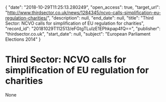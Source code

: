{
  "date": "2018-10-29T11:25:13.280249", 
  "open_access": true, 
  "target_url": "http://www.thirdsector.co.uk/news/1284345/ncvo-calls-simplification-eu-regulation-charities/", 
  "description": null, 
  "end_date": null, 
  "title": "Third Sector: NCVO calls for simplification of EU regulation for charities", 
  "record_id": "20181029T112513/eFGtgTLuIzE1EPhkpap4fQ==", 
  "publisher": "thirdsector.co.uk", 
  "start_date": null, 
  "subject": "European Parliament Elections 2014"
}

# Third Sector: NCVO calls for simplification of EU regulation for charities

None
